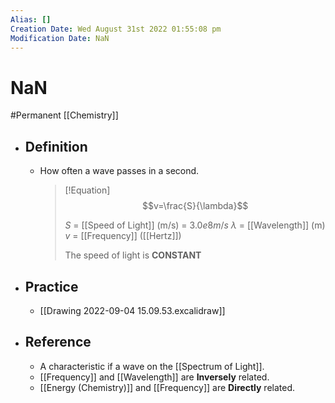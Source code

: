 ```yaml
---
Alias: []
Creation Date: Wed August 31st 2022 01:55:08 pm 
Modification Date: NaN
---
```

# NaN
#Permanent [[Chemistry]]

- ## Definition
	- How often a wave passes in a second.
	  > [!Equation]
	  > $$v=\frac{S}{\lambda}$$
	  > 
	  > $S$ = [[Speed of Light]] (m/s) = $3.0e8m/s$
	  > $\lambda$ = [[Wavelength]] (m)
	  > $v$ = [[Frequency]] ([[Hertz]])
	  > 
	  > The speed of light is **CONSTANT**
- ## Practice
	- [[Drawing 2022-09-04 15.09.53.excalidraw]]
- ## Reference
	- A characteristic if a wave on the [[Spectrum of Light]].
	- [[Frequency]] and [[Wavelength]] are **Inversely** related.
	- [[Energy (Chemistry)]] and [[Frequency]] are **Directly** related.